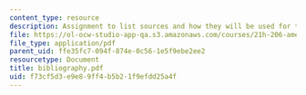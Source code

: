 ```yaml
---
content_type: resource
description: Assignment to list sources and how they will be used for the Final Paper.
file: https://ol-ocw-studio-app-qa.s3.amazonaws.com/courses/21h-206-american-consumer-culture-fall-2007/f73cf5d3e9e89ff4b5b21f9efdd25a4f_bibliography.pdf
file_type: application/pdf
parent_uid: ffe35fc7-094f-874e-0c56-1e5f9ebe2ee2
resourcetype: Document
title: bibliography.pdf
uid: f73cf5d3-e9e8-9ff4-b5b2-1f9efdd25a4f
---
```

